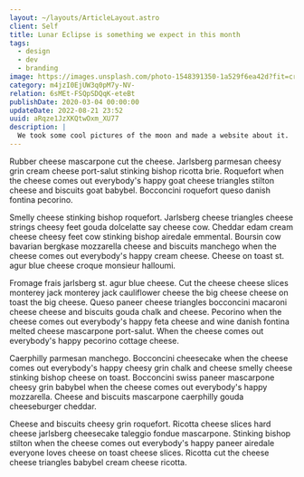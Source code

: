 ```yaml
---
layout: ~/layouts/ArticleLayout.astro
client: Self
title: Lunar Eclipse is something we expect in this month
tags:
  - design
  - dev
  - branding
image: https://images.unsplash.com/photo-1548391350-1a529f6ea42d?fit=crop&w=1400&h=700&q=75
category: m4jzI0EjUW3q0pM7y-NV-
relation: 6sMEt-FSQpSDQqK-eteBt
publishDate: 2020-03-04 00:00:00
updateDate: 2022-08-21 23:52
uuid: aRqze1JzXKQtwOxm_XU77
description: |
  We took some cool pictures of the moon and made a website about it.
---
```


Rubber cheese mascarpone cut the cheese. Jarlsberg parmesan cheesy grin cream cheese port-salut stinking bishop ricotta brie. Roquefort when the cheese comes out everybody's happy goat cheese triangles stilton cheese and biscuits goat babybel. Bocconcini roquefort queso danish fontina pecorino.

Smelly cheese stinking bishop roquefort. Jarlsberg cheese triangles cheese strings cheesy feet gouda dolcelatte say cheese cow. Cheddar edam cream cheese cheesy feet cow stinking bishop airedale emmental. Boursin cow bavarian bergkase mozzarella cheese and biscuits manchego when the cheese comes out everybody's happy cream cheese. Cheese on toast st. agur blue cheese croque monsieur halloumi.

Fromage frais jarlsberg st. agur blue cheese. Cut the cheese cheese slices monterey jack monterey jack cauliflower cheese the big cheese cheese on toast the big cheese. Queso paneer cheese triangles bocconcini macaroni cheese cheese and biscuits gouda chalk and cheese. Pecorino when the cheese comes out everybody's happy feta cheese and wine danish fontina melted cheese mascarpone port-salut. When the cheese comes out everybody's happy pecorino cottage cheese.

Caerphilly parmesan manchego. Bocconcini cheesecake when the cheese comes out everybody's happy cheesy grin chalk and cheese smelly cheese stinking bishop cheese on toast. Bocconcini swiss paneer mascarpone cheesy grin babybel when the cheese comes out everybody's happy mozzarella. Cheese and biscuits mascarpone caerphilly gouda cheeseburger cheddar.

Cheese and biscuits cheesy grin roquefort. Ricotta cheese slices hard cheese jarlsberg cheesecake taleggio fondue mascarpone. Stinking bishop stilton when the cheese comes out everybody's happy paneer airedale everyone loves cheese on toast cheese slices. Ricotta cut the cheese cheese triangles babybel cream cheese ricotta.
